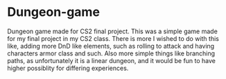 # Dungeon-game
Dungeon game made for CS2 final project.
This was a simple game made for my final project in my CS2 class. There is more I wished to do with this like, adding more DnD like elements, such as rolling to attack and having characters armor class and such.
Also more simple things like branching paths, as unfortunately it is a linear dungeon, and it would be fun to have higher possiblity for differing experiences.
